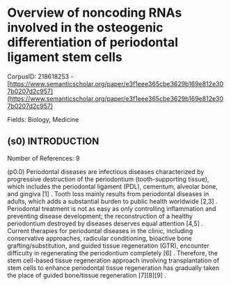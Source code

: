 # Overview of noncoding RNAs involved in the osteogenic differentiation of periodontal ligament stem cells

CorpusID: 218618253 - [https://www.semanticscholar.org/paper/e3f1eee365cbe3629b169e812e307b0207d2c957](https://www.semanticscholar.org/paper/e3f1eee365cbe3629b169e812e307b0207d2c957)

Fields: Biology, Medicine

## (s0) INTRODUCTION
Number of References: 9

(p0.0) Periodontal diseases are infectious diseases characterized by progressive destruction of the periodontium (tooth-supporting tissue), which includes the periodontal ligament (PDL), cementum, alveolar bone, and gingiva [1] . Tooth loss mainly results from periodontal diseases in adults, which adds a substantial burden to public health worldwide [2,3] . Periodontal treatment is not as easy as only controlling inflammation and preventing disease development; the reconstruction of a healthy periodontium destroyed by diseases deserves equal attention [4,5] . Current therapies for periodontal diseases in the clinic, including conservative approaches, radicular conditioning, bioactive bone grafting/substitution, and guided tissue regeneration (GTR), encounter difficulty in regenerating the periodontium completely [6] . Therefore, the stem cell-based tissue regeneration approach involving transplantation of stem cells to enhance periodontal tissue regeneration has gradually taken the place of guided bone/tissue regeneration [7][8][9] .
